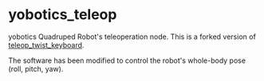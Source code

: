 # yobotics_teleop
yobotics Quadruped Robot's teleoperation node. This is a forked version of [teleop_twist_keyboard](https://github.com/ros-teleop/teleop_twist_keyboard/blob/master/teleop_twist_keyboard.py). 

The software has been modified to control the robot's whole-body pose (roll, pitch, yaw).
